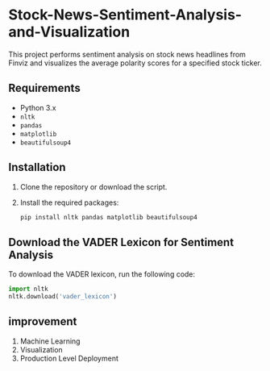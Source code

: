 # Stock-News-Sentiment-Analysis-and-Visualization

This project performs sentiment analysis on stock news headlines from Finviz and visualizes the average polarity scores for a specified stock ticker.

## Requirements

- Python 3.x
- `nltk`
- `pandas`
- `matplotlib`
- `beautifulsoup4`

## Installation

1. Clone the repository or download the script.
2. Install the required packages:

   ```bash
   pip install nltk pandas matplotlib beautifulsoup4

## Download the VADER Lexicon for Sentiment Analysis

To download the VADER lexicon, run the following code:

```python
import nltk
nltk.download('vader_lexicon')
```

## improvement
1. Machine Learning
2. Visualization
3. Production Level Deployment
